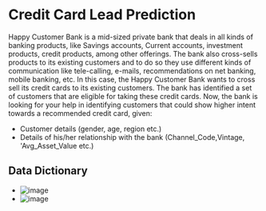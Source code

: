 # Credit Card Lead Prediction
Happy Customer Bank is a mid-sized private bank that deals in all kinds of banking products, like Savings accounts, Current accounts, investment products, credit products, among other offerings.
The bank also cross-sells products to its existing customers and to do so they use different kinds of communication like tele-calling, e-mails, recommendations on net banking, mobile banking, etc. 
In this case, the Happy Customer Bank wants to cross sell its credit cards to its existing customers. The bank has identified a set of customers that are eligible for taking these credit cards.
Now, the bank is looking for your help in identifying customers that could show higher intent towards a recommended credit card, given:
- Customer details (gender, age, region etc.)
- Details of his/her relationship with the bank (Channel_Code,Vintage, 'Avg_Asset_Value etc.)
## Data Dictionary
- ![image](https://user-images.githubusercontent.com/67474818/120046617-2ebc7d00-c030-11eb-8e82-299256868f39.png)
- ![image](https://user-images.githubusercontent.com/67474818/120046796-95419b00-c030-11eb-93aa-ec7f07d01acc.png)


